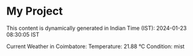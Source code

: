 # My Project

This content is dynamically generated in Indian Time (IST): 2024-01-23 08:30:05 IST


Current Weather in Coimbatore:
Temperature: 21.88 °C
Condition: mist

